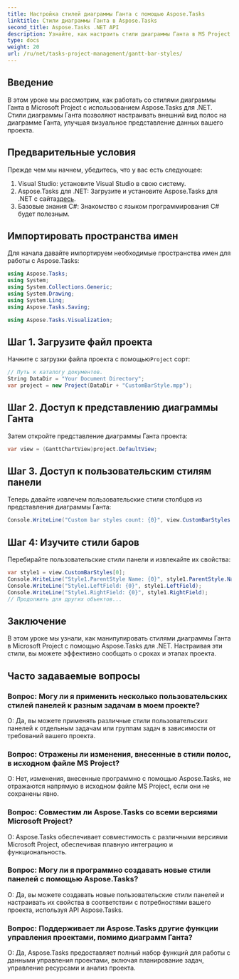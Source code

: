 ```yaml
---
title: Настройка стилей диаграммы Ганта с помощью Aspose.Tasks
linktitle: Стили диаграммы Ганта в Aspose.Tasks
second_title: Aspose.Tasks .NET API
description: Узнайте, как настроить стили диаграммы Ганта в MS Project с помощью Aspose.Tasks для .NET. Улучшите визуализацию проекта без особых усилий.
type: docs
weight: 20
url: /ru/net/tasks-project-management/gantt-bar-styles/
---
```

## Введение
В этом уроке мы рассмотрим, как работать со стилями диаграммы Ганта в Microsoft Project с использованием Aspose.Tasks для .NET. Стили диаграммы Ганта позволяют настраивать внешний вид полос на диаграмме Ганта, улучшая визуальное представление данных вашего проекта.
## Предварительные условия
Прежде чем мы начнем, убедитесь, что у вас есть следующее:
1. Visual Studio: установите Visual Studio в свою систему.
2.  Aspose.Tasks для .NET: Загрузите и установите Aspose.Tasks для .NET с сайта[здесь](https://releases.aspose.com/tasks/net/).
3. Базовые знания C#: Знакомство с языком программирования C# будет полезным.

## Импортировать пространства имен
Для начала давайте импортируем необходимые пространства имен для работы с Aspose.Tasks:
```csharp
using Aspose.Tasks;
using System;
using System.Collections.Generic;
using System.Drawing;
using System.Linq;
using Aspose.Tasks.Saving;

using Aspose.Tasks.Visualization;
```
## Шаг 1. Загрузите файл проекта
 Начните с загрузки файла проекта с помощью`Project` сорт:
```csharp
// Путь к каталогу документов.
String DataDir = "Your Document Directory";
var project = new Project(DataDir + "CustomBarStyle.mpp");
```
## Шаг 2. Доступ к представлению диаграммы Ганта
Затем откройте представление диаграммы Ганта проекта:
```csharp
var view = (GanttChartView)project.DefaultView;
```
## Шаг 3. Доступ к пользовательским стилям панели
Теперь давайте извлечем пользовательские стили столбцов из представления диаграммы Ганта:
```csharp
Console.WriteLine("Custom bar styles count: {0}", view.CustomBarStyles.Count);
```
## Шаг 4: Изучите стили баров
Перебирайте пользовательские стили панели и извлекайте их свойства:
```csharp
var style1 = view.CustomBarStyles[0];
Console.WriteLine("Style1.ParentStyle Name: {0}", style1.ParentStyle.Name);
Console.WriteLine("Style1.LeftField: {0}", style1.LeftField);
Console.WriteLine("Style1.RightField: {0}", style1.RightField);
// Продолжить для других объектов...
```

## Заключение
В этом уроке мы узнали, как манипулировать стилями диаграммы Ганта в Microsoft Project с помощью Aspose.Tasks для .NET. Настраивая эти стили, вы можете эффективно сообщать о сроках и этапах проекта.

## Часто задаваемые вопросы
### Вопрос: Могу ли я применить несколько пользовательских стилей панелей к разным задачам в моем проекте?
О: Да, вы можете применять различные стили пользовательских панелей к отдельным задачам или группам задач в зависимости от требований вашего проекта.
### Вопрос: Отражены ли изменения, внесенные в стили полос, в исходном файле MS Project?
О: Нет, изменения, внесенные программно с помощью Aspose.Tasks, не отражаются напрямую в исходном файле MS Project, если они не сохранены явно.
### Вопрос: Совместим ли Aspose.Tasks со всеми версиями Microsoft Project?
О: Aspose.Tasks обеспечивает совместимость с различными версиями Microsoft Project, обеспечивая плавную интеграцию и функциональность.
### Вопрос: Могу ли я программно создавать новые стили панелей с помощью Aspose.Tasks?
О: Да, вы можете создавать новые пользовательские стили панелей и настраивать их свойства в соответствии с потребностями вашего проекта, используя API Aspose.Tasks.
### Вопрос: Поддерживает ли Aspose.Tasks другие функции управления проектами, помимо диаграмм Ганта?
О: Да, Aspose.Tasks предоставляет полный набор функций для работы с данными управления проектами, включая планирование задач, управление ресурсами и анализ проекта.